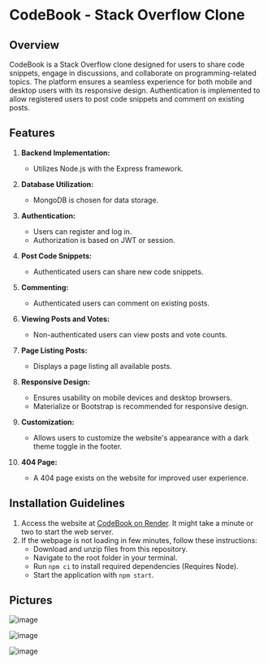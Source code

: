 # CodeBook - Stack Overflow Clone

## Overview

CodeBook is a Stack Overflow clone designed for users to share code snippets, engage in discussions, and collaborate on programming-related topics. The platform ensures a seamless experience for both mobile and desktop users with its responsive design. Authentication is implemented to allow registered users to post code snippets and comment on existing posts.

## Features

1. **Backend Implementation:**
   - Utilizes Node.js with the Express framework.

2. **Database Utilization:**
   - MongoDB is chosen for data storage.

3. **Authentication:**
   - Users can register and log in.
   - Authorization is based on JWT or session.

4. **Post Code Snippets:**
   - Authenticated users can share new code snippets.

5. **Commenting:**
   - Authenticated users can comment on existing posts.

6. **Viewing Posts and Votes:**
   - Non-authenticated users can view posts and vote counts.

7. **Page Listing Posts:**
   - Displays a page listing all available posts.

8. **Responsive Design:**
   - Ensures usability on mobile devices and desktop browsers.
   - Materialize or Bootstrap is recommended for responsive design.

9. **Customization:**
    - Allows users to customize the website's appearance with a dark theme toggle in the footer.

10. **404 Page:**
    - A 404 page exists on the website for improved user experience.

## Installation Guidelines

1. Access the website at [CodeBook on Render](https://codebook-4k27.onrender.com/). It might take a minute or two to start the web server.
2. If the webpage is not loading in few minutes, follow these instructions:
   - Download and unzip files from this repository.
   - Navigate to the root folder in your terminal.
   - Run `npm ci` to install required dependencies (Requires Node).
   - Start the application with `npm start`.

## Pictures

![image](https://github.com/Jackgito/CodeBook/assets/102518689/ee65e17c-f2d0-49a7-8b08-dcac7bd6389a)

![image](https://github.com/Jackgito/CodeBook/assets/102518689/17ff1593-e638-408f-888a-28f335950b26)

![image](https://github.com/Jackgito/CodeBook/assets/102518689/55d5cc21-5eb6-4eb6-b89c-9a73a25080df)
